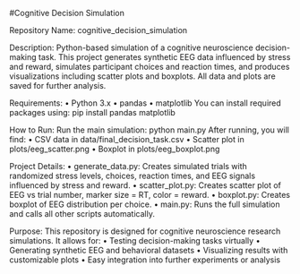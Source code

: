 
#Cognitive Decision Simulation

Repository Name: cognitive_decision_simulation

Description:
Python-based simulation of a cognitive neuroscience decision-making task. This project generates synthetic EEG data influenced by stress and reward, simulates participant choices and reaction times, and produces visualizations including scatter plots and boxplots. All data and plots are saved for further analysis.


Requirements:
•	Python 3.x
•	pandas
•	matplotlib
You can install required packages using:
pip install pandas matplotlib

How to Run:
Run the main simulation:
python main.py
After running, you will find:
•	CSV data in data/final_decision_task.csv
•	Scatter plot in plots/eeg_scatter.png
•	Boxplot in plots/eeg_boxplot.png

Project Details:
•	generate_data.py: Creates simulated trials with randomized stress levels, choices, reaction times, and EEG signals influenced by stress and reward.
•	scatter_plot.py: Creates scatter plot of EEG vs trial number, marker size = RT, color = reward.
•	boxplot.py: Creates boxplot of EEG distribution per choice.
•	main.py: Runs the full simulation and calls all other scripts automatically.

Purpose:
This repository is designed for cognitive neuroscience research simulations. It allows for:
•	Testing decision-making tasks virtually
•	Generating synthetic EEG and behavioral datasets
•	Visualizing results with customizable plots
•	Easy integration into further experiments or analysis

